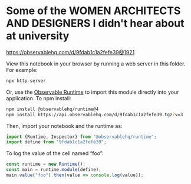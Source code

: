 # Some of the WOMEN ARCHITECTS AND DESIGNERS I didn't hear about at university

https://observablehq.com/d/9fdab1c1a2fefe39@1921

View this notebook in your browser by running a web server in this folder. For
example:

~~~sh
npx http-server
~~~

Or, use the [Observable Runtime](https://github.com/observablehq/runtime) to
import this module directly into your application. To npm install:

~~~sh
npm install @observablehq/runtime@4
npm install https://api.observablehq.com/d/9fdab1c1a2fefe39.tgz?v=3
~~~

Then, import your notebook and the runtime as:

~~~js
import {Runtime, Inspector} from "@observablehq/runtime";
import define from "9fdab1c1a2fefe39";
~~~

To log the value of the cell named “foo”:

~~~js
const runtime = new Runtime();
const main = runtime.module(define);
main.value("foo").then(value => console.log(value));
~~~
